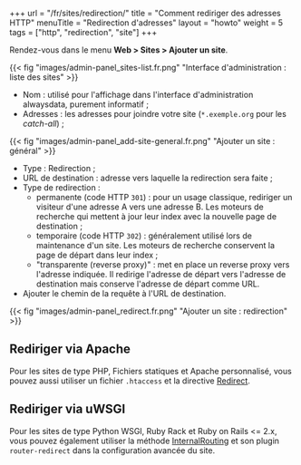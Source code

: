 +++
url = "/fr/sites/redirection/"
title = "Comment rediriger des adresses HTTP"
menuTitle = "Redirection d'adresses"
layout = "howto"
weight = 5
tags = ["http", "redirection", "site"]
+++

Rendez-vous dans le menu **Web > Sites > Ajouter un site**.

{{< fig "images/admin-panel_sites-list.fr.png" "Interface d'administration : liste des sites" >}}

- Nom : utilisé pour l'affichage dans l'interface d'administration alwaysdata, purement informatif ;
- Adresses : les adresses pour joindre votre site (`*.exemple.org` pour les _catch-all_) ;

{{< fig "images/admin-panel_add-site-general.fr.png" "Ajouter un site : général" >}}

- Type : Redirection ;
- URL de destination : adresse vers laquelle la redirection sera faite ;
- Type de redirection :
     - permanente (code HTTP `301`) : pour un usage classique, rediriger un visiteur d'une adresse A vers une adresse B. Les moteurs de recherche qui mettent à jour leur index avec la nouvelle page de destination ;
     - temporaire (code HTTP `302`) : généralement utilisé lors de maintenance d'un site. Les moteurs de recherche conservent la page de départ dans leur index ;
     - "transparente (reverse proxy)" : met en place un reverse proxy vers l'adresse indiquée. Il redirige l'adresse de départ vers l'adresse de destination mais conserve l'adresse de départ comme URL.
- Ajouter le chemin de la requête à l'URL de destination.

{{< fig "images/admin-panel_redirect.fr.png" "Ajouter un site : redirection" >}}


## Rediriger via Apache

Pour les sites de type PHP, Fichiers statiques et Apache personnalisé, vous pouvez aussi utiliser un fichier `.htaccess` et la directive [Redirect](https://httpd.apache.org/docs/2.4/fr/mod/mod_alias.html#redirect).

## Rediriger via uWSGI

Pour les sites de type Python WSGI, Ruby Rack et Ruby on Rails <= 2.x, vous pouvez également utiliser la méthode [InternalRouting](https://uwsgi-docs.readthedocs.io/en/latest/InternalRouting.html) et son plugin `router-redirect` dans la configuration avancée du site.
